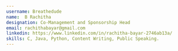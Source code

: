 ```yaml
---
username: Breathedude
name:  B Rachitha
designation: Co-Management and Sponsorship Head
email: rachithabayar@gmail.com
linkedin: https://www.linkedin.com/in/rachitha-bayar-2746ab13a/
skills: C, Java, Python, Content Writing, Public Speaking. 
---
```

